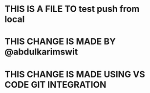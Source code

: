 # THIS IS A FILE TO test push from local

# THIS CHANGE IS MADE BY @abdulkarimswit

# THIS CHANGE IS MADE USING VS CODE GIT INTEGRATION
